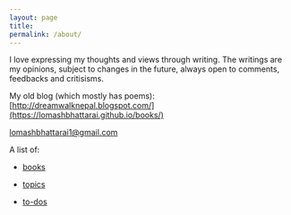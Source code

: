 ```yaml
---
layout: page
title: 
permalink: /about/
---
```


I love expressing my thoughts and views through writing. The writings are my opinions, subject to changes in the future, always open to comments, feedbacks and critisisms.

My old blog (which mostly has poems): [http://dreamwalknepal.blogspot.com/](https://lomashbhattarai.github.io/books/)

[lomashbhattarai1@gmail.com](mailto:lomashbhattarai1@gmail.com)

A list of:

- [books](https://lomashbhattarai.github.io/books/)

- [topics](https://lomashbhattarai.github.io/topics/)

- [to-dos](https://lomashbhattarai.github.io/to-dos/)
